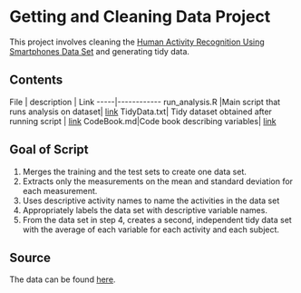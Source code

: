 # Getting and Cleaning Data Project

This project involves cleaning the [Human Activity Recognition Using Smartphones Data Set](https://archive.ics.uci.edu/ml/datasets/Human+Activity+Recognition+Using+Smartphones#) and generating tidy data.

## Contents

File | description | Link
-----|------------
run_analysis.R |Main script that runs analysis on dataset| [link](https://github.com/Naadborole/DataCleaningProject/blob/master/run_analysis.R)
TidyData.txt| Tidy dataset obtained after running script | [link](https://github.com/Naadborole/DataCleaningProject/blob/master/TidyData.txt)
CodeBook.md|Code book describing variables| [link](https://github.com/Naadborole/DataCleaningProject/blob/master/CodeBook.md)

## Goal of Script

1. Merges the training and the test sets to create one data set.
2. Extracts only the measurements on the mean and standard deviation for each measurement.
3. Uses descriptive activity names to name the activities in the data set
4. Appropriately labels the data set with descriptive variable names.
5. From the data set in step 4, creates a second, independent tidy data set with the average of each variable for each activity and each subject.

## Source

The data can be found [here](https://archive.ics.uci.edu/ml/machine-learning-databases/00240/).
